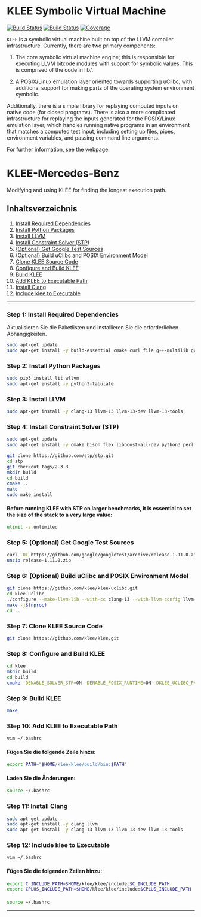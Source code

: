 KLEE Symbolic Virtual Machine
=============================

[![Build Status](https://github.com/klee/klee/workflows/CI/badge.svg)](https://github.com/klee/klee/actions?query=workflow%3ACI)
[![Build Status](https://api.cirrus-ci.com/github/klee/klee.svg)](https://cirrus-ci.com/github/klee/klee)
[![Coverage](https://codecov.io/gh/klee/klee/branch/master/graph/badge.svg)](https://codecov.io/gh/klee/klee)

`KLEE` is a symbolic virtual machine built on top of the LLVM compiler
infrastructure. Currently, there are two primary components:

  1. The core symbolic virtual machine engine; this is responsible for
     executing LLVM bitcode modules with support for symbolic
     values. This is comprised of the code in lib/.

  2. A POSIX/Linux emulation layer oriented towards supporting uClibc,
     with additional support for making parts of the operating system
     environment symbolic.

Additionally, there is a simple library for replaying computed inputs
on native code (for closed programs). There is also a more complicated
infrastructure for replaying the inputs generated for the POSIX/Linux
emulation layer, which handles running native programs in an
environment that matches a computed test input, including setting up
files, pipes, environment variables, and passing command line
arguments.

For further information, see the [webpage](https://klee-se.org/).



# KLEE-Mercedes-Benz

Modifying and using KLEE for finding the longest execution path.

## Inhaltsverzeichnis
1. [Install Required Dependencies](#step-1-install-required-dependencies)
2. [Install Python Packages](#step-2-install-python-packages)
3. [Install LLVM](#step-3-install-llvm)
4. [Install Constraint Solver (STP)](#step-4-install-constraint-solver-stp)
5. [(Optional) Get Google Test Sources](#step-5-optional-get-google-test-sources)
6. [(Optional) Build uClibc and POSIX Environment Model](#step-6-optional-build-uclibc-and-posix-environment-model)
7. [Clone KLEE Source Code](#step-7-clone-klee-source-code)
8. [Configure and Build KLEE](#step-8-configure-and-build-klee)
9. [Build KLEE](#step-9-build-klee)
10. [Add KLEE to Executable Path](#step-10-add-klee-to-executable-path)
11. [Install Clang](#step-11-install-clang)
12. [Include klee to Executable](#step-12-include-klee-to-executable)

---

### Step 1: Install Required Dependencies

Aktualisieren Sie die Paketlisten und installieren Sie die erforderlichen Abhängigkeiten.

```bash
sudo apt-get update
sudo apt-get install -y build-essential cmake curl file g++-multilib gcc-multilib git libcap-dev libgoogle-perftools-dev libncurses5-dev libsqlite3-dev libtcmalloc-minimal4 python3-pip unzip graphviz doxygen
```

### Step 2: Install Python Packages
```bash
sudo pip3 install lit wllvm
sudo apt-get install -y python3-tabulate

```

### Step 3: Install LLVM 
```bash
sudo apt-get install -y clang-13 llvm-13 llvm-13-dev llvm-13-tools
```

### Step 4: Install Constraint Solver (STP) 
```bash
sudo apt-get update
sudo apt-get install -y cmake bison flex libboost-all-dev python3 perl zlib1g-dev minisat python3-pip

git clone https://github.com/stp/stp.git
cd stp
git checkout tags/2.3.3
mkdir build
cd build
cmake ..
make
sudo make install
```

#### Before running KLEE with STP on larger benchmarks, it is essential to set the size of the stack to a very large value: 
```bash
ulimit -s unlimited
```

### Step 5: (Optional) Get Google Test Sources 
```bash
curl -OL https://github.com/google/googletest/archive/release-1.11.0.zip
unzip release-1.11.0.zip
```

### Step 6: (Optional) Build uClibc and POSIX Environment Model
```bash
git clone https://github.com/klee/klee-uclibc.git
cd klee-uclibc
./configure --make-llvm-lib --with-cc clang-13 --with-llvm-config llvm-config-13
make -j$(nproc)
cd ..
```

### Step 7: Clone KLEE Source Code 
```bash
git clone https://github.com/klee/klee.git
```

### Step 8: Configure and Build KLEE 
```bash
cd klee
mkdir build
cd build
cmake -DENABLE_SOLVER_STP=ON -DENABLE_POSIX_RUNTIME=ON -DKLEE_UCLIBC_PATH=../../klee-uclibc -DENABLE_UNIT_TESTS=ON -DGTEST_SRC_DIR=../../googletest-release-1.11.0 ..
```

### Step 9: Build KLEE 
```bash
make
```

### Step 10: Add KLEE to Executable Path 
```bash
vim ~/.bashrc
```

#### Fügen Sie die folgende Zeile hinzu:
```bash
export PATH="$HOME/klee/klee/build/bin:$PATH"
```

#### Laden Sie die Änderungen:
```bash
source ~/.bashrc
```

### Step 11: Install Clang 
```bash
sudo apt-get update
sudo apt-get install -y clang llvm
sudo apt-get install -y clang-13 llvm-13 llvm-13-dev llvm-13-tools
```

### Step 12: Include klee to Executable 
```bash
vim ~/.bashrc
```

#### Fügen Sie die folgenden Zeilen hinzu:
```bash
export C_INCLUDE_PATH=$HOME/klee/klee/include:$C_INCLUDE_PATH
export CPLUS_INCLUDE_PATH=$HOME/klee/klee/include:$CPLUS_INCLUDE_PATH
```

####
```bash
source ~/.bashrc
```

---

